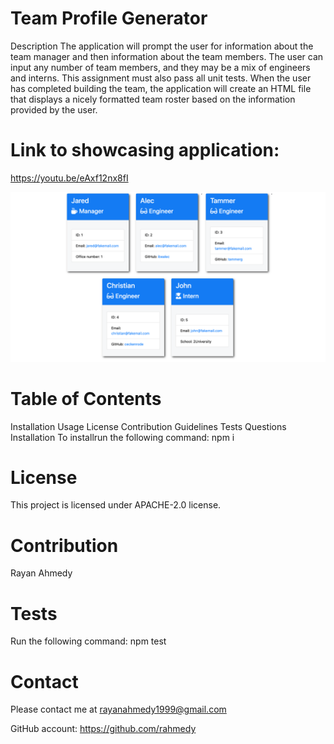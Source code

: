 # Team Profile Generator

Description
The application will prompt the user for information about the team manager and then information about the team members. The user can input any number of team members, and they may be a mix of engineers and interns. This assignment must also pass all unit tests. When the user has completed building the team, the application will create an HTML file that displays a nicely formatted team roster based on the information provided by the user.

# Link to showcasing application: 
https://youtu.be/eAxf12nx8fI

![](Assets/demo.png)

# Table of Contents
Installation
Usage
License
Contribution Guidelines
Tests
Questions
Installation
To installrun the following command: npm i

# License
This project is licensed under APACHE-2.0 license.

# Contribution
Rayan Ahmedy

# Tests
Run the following command: npm test

# Contact 
Please contact me at rayanahmedy1999@gmail.com

GitHub account: https://github.com/rahmedy
